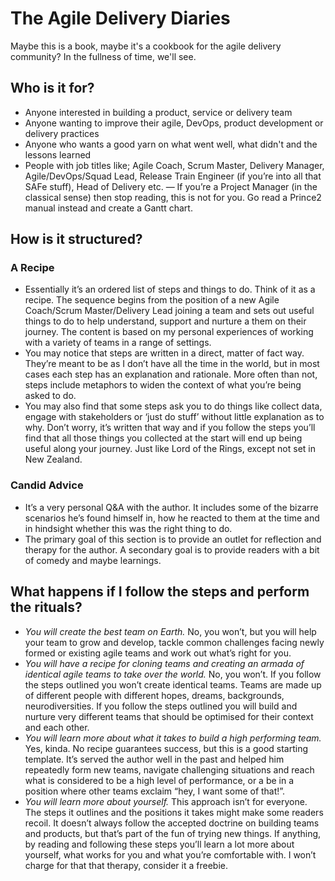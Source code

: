 # The Agile Delivery Diaries
Maybe this is a book, maybe it's a cookbook for the agile delivery community? In the fullness of time, we'll see.
## Who is it for?
- Anyone interested in building a product, service or delivery team
- Anyone wanting to improve their agile, DevOps, product development or delivery practices
- Anyone who wants a good yarn on what went well, what didn't and the lessons learned
- People with job titles like; Agile Coach, Scrum Master, Delivery Manager, Agile/DevOps/Squad Lead, Release Train Engineer (if you’re into all that SAFe stuff), Head of Delivery etc. 
— If you’re a Project Manager (in the classical sense) then stop reading, this is not for you. Go read a Prince2 manual instead and create a Gantt chart. 
## How is it structured?
### A Recipe 
- Essentially it’s an ordered list of steps and things to do. Think of it as a recipe. The sequence begins from the position of a new Agile Coach/Scrum Master/Delivery Lead joining a team and sets out useful things to do to help understand, support and nurture a them on their journey. The content is based on my personal experiences of working with a variety of teams in a range of settings. 
- You may notice that steps are written in a direct, matter of fact way. They’re meant to be as I don’t have all the time in the world, but in most cases each step has an explanation and rationale. More often than not, steps include metaphors to widen the context of what you’re being asked to do. 
- You may also find that some steps ask you to do things like collect data, engage with stakeholders or ‘just do stuff’ without little explanation as to why. Don’t worry, it’s written that way and if you follow the steps you’ll find that all those things you collected at the start will end up being useful along your journey. Just like Lord of the Rings, except not set in New Zealand. 
### Candid Advice
- It’s a very personal Q&A with the author. It includes some of the bizarre scenarios he’s found himself in, how he reacted to them at the time and in hindsight whether this was the right thing to do. 
- The primary goal of this section is to provide an outlet for reflection and therapy for the author. A secondary goal is to provide readers with a bit of comedy and maybe learnings. 
## What happens if I follow the steps and perform the rituals?
- *You will create the best team on Earth.* No, you won’t, but you will help your team to grow and develop, tackle common challenges facing newly formed or existing agile teams and work out what’s right for you. 
- *You will have a recipe for cloning teams and creating an armada of identical agile teams to take over the world.* No, you won’t. If you follow the steps outlined you won’t create identical teams. Teams are made up of different people with different hopes, dreams, backgrounds, neurodiversities. If you follow the steps outlined you will build and nurture very different teams that should be optimised for their context and each other. 
- *You will learn more about what it takes to build a high performing team.* Yes, kinda. No recipe guarantees success, but this is a good starting template. It’s served the author well in the past and helped him repeatedly form new teams, navigate challenging situations and reach what is considered to be a high level of performance, or a be in a position where other teams exclaim “hey, I want some of that!”.
- *You will learn more about yourself.* This approach isn’t for everyone. The steps it outlines and the positions it takes might make some readers recoil. It doesn’t always follow the accepted doctrine on building teams and products, but that’s part of the fun of trying new things. If anything, by reading and following these steps you’ll learn a lot more about yourself, what works for you and what you’re comfortable with. I won’t charge for that that therapy, consider it a freebie. 